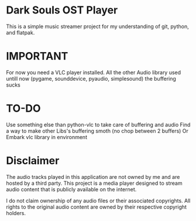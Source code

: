 # Dark Souls OST Player
This is a simple music streamer project for my understanding of git, python, and flatpak.


# IMPORTANT

For now you need a VLC player installed.
All the other Audio library used untill now (pygame, sounddevice, pyaudio, simplesound) the buffering sucks

# TO-DO
Use something else than python-vlc to take care of buffering and audio Find a way to make other Libs's buffering smoth (no chop between 2 buffers)
Or
Embark vlc library in environment


# Disclaimer

The audio tracks played in this application are not owned by me and are hosted by a third party. This project is a media player designed to stream audio content that is publicly available on the internet. 

I do not claim ownership of any audio files or their associated copyrights. All rights to the original audio content are owned by their respective copyright holders. 

